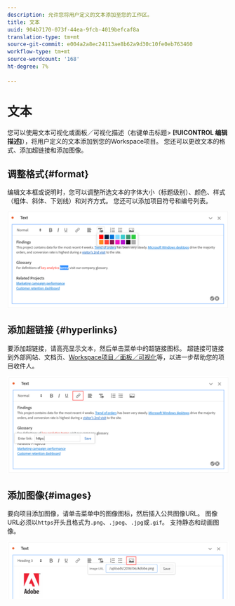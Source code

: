 ```yaml
---
description: 允许您将用户定义的文本添加至您的工作区。
title: 文本
uuid: 904b7170-073f-44ea-9fcb-4019befcaf8a
translation-type: tm+mt
source-git-commit: e004a2a8ec24113ae8b62a9d30c10fe0eb763460
workflow-type: tm+mt
source-wordcount: '168'
ht-degree: 7%

---
```



# 文本

您可以使用文本可视化或面板／可视化描述（右键单击标题> **[!UICONTROL 编辑描述]**），将用户定义的文本添加到您的Workspace项目。 您还可以更改文本的格式、添加超链接和添加图像。

## 调整格式{#format}

编辑文本框或说明时，您可以调整所选文本的字体大小（标题级别）、颜色、样式（粗体、斜体、下划线）和对齐方式。 您还可以添加项目符号和编号列表。

![](assets/format.png)

## 添加超链接 {#hyperlinks}

要添加超链接，请高亮显示文本，然后单击菜单中的超链接图标。 超链接可链接到外部网站、文档页、[Workspace项目／面板／可视化](https://experienceleague.adobe.com/docs/analytics/analyze/analysis-workspace/curate-share/shareable-links.html)等，以进一步帮助您的项目收件人。

![](assets/hyperlink.png)

## 添加图像{#images}

要向项目添加图像，请单击菜单中的图像图标，然后插入公共图像URL。 图像URL必须以`https`开头且格式为`.png`、`.jpeg`、`.jpg`或`.gif`。 支持静态和动画图像。

![](assets/image.png)
